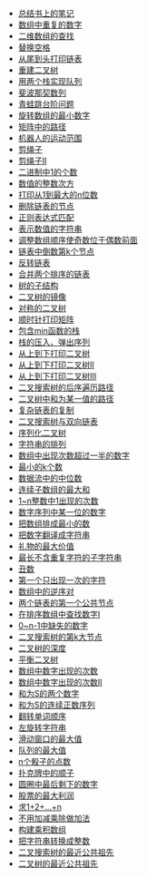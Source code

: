 <!--
 * @Author: yirufeng
 * @Date: 2020-12-25 19:26:24
 * @LastEditTime: 2022-01-10 09:53:45
 * @LastEditors: yirufeng
 * @Description: 
 * @FilePath: /AlgoBook/docs/剑指offer/_sidebar.md
-->
* [总结书上的笔记](剑指offer/总结.md)
* [数组中重复的数字](剑指offer/数组中重复的数字/code.md)
* [二维数组的查找](剑指offer/二维数组的查找/code.md)
* [替换空格](剑指offer/替换空格/code.md)
* [从尾到头打印链表](剑指offer/从尾到头打印链表/code.md)
* [重建二叉树](剑指offer/重建二叉树/code.md)
* [用两个栈实现队列](剑指offer/用两个栈实现队列/code.md)
* [斐波那契数列](剑指offer/斐波那契数列/code.md)
* [青蛙跳台阶问题](剑指offer/青蛙跳台阶问题/code.md)
* [旋转数组的最小数字](剑指offer/旋转数组的最小数字/code.md)
* [矩阵中的路径](剑指offer/矩阵中的路径/code.md)
* [机器人的运动范围](剑指offer/机器人的运动范围/code.md)
* [剪绳子](剑指offer/剪绳子/code.md)
* [剪绳子II](剑指offer/剪绳子II/code.md)
* [二进制中1的个数](剑指offer/二进制中1的个数/code.md)
* [数值的整数次方](剑指offer/数值的整数次方/code.md)
* [打印从1到最大的n位数](剑指offer/打印从1到最大的n位数/code.md)
* [删除链表的节点](剑指offer/删除链表的节点/code.md)
* [正则表达式匹配](剑指offer/正则表达式匹配/code.md)
* [表示数值的字符串](剑指offer/表示数值的字符串/code.md)
* [调整数组顺序使奇数位于偶数前面](剑指offer/调整数组顺序使奇数位于偶数前面/code.md)
* [链表中倒数第k个节点](剑指offer/链表中倒数第k个节点/code.md)
* [反转链表](剑指offer/反转链表/code.md)
* [合并两个排序的链表](剑指offer/合并两个排序的链表/code.md)
* [树的子结构](剑指offer/树的子结构/code.md)
* [二叉树的镜像](剑指offer/二叉树的镜像/code.md)
* [对称的二叉树](剑指offer/对称的二叉树/code.md)
* [顺时针打印矩阵](剑指offer/顺时针打印矩阵/code.md)
* [包含min函数的栈](剑指offer/包含min函数的栈/code.md)
* [栈的压入、弹出序列](剑指offer/栈的压入、弹出序列/code.md)
* [从上到下打印二叉树](剑指offer/从上到下打印二叉树/code.md)
* [从上到下打印二叉树II](剑指offer/从上到下打印二叉树II/code.md)
* [从上到下打印二叉树III](剑指offer/从上到下打印二叉树III/code.md)
* [二叉搜索树的后序遍历路径](剑指offer/二叉搜索树的后序遍历路径/code.md)
* [二叉树中和为某一值的路径](剑指offer/二叉树中和为某一值的路径/code.md)
* [复杂链表的复制](剑指offer/复杂链表的复制/code.md)
* [二叉搜索树与双向链表](剑指offer/二叉搜索树与双向链表/code.md)
* [序列化二叉树](剑指offer/序列化二叉树/code.md)
* [字符串的排列](剑指offer/字符串的排列/code.md)
* [数组中出现次数超过一半的数字](剑指offer/数组中出现次数超过一半的数字/code.md)
* [最小的k个数](剑指offer/最小的k个数/code.md)
* [数据流中的中位数](剑指offer/数据流中的中位数/code.md)
* [连续子数组的最大和](剑指offer/连续子数组的最大和/code.md)
* [1~n整数中1出现的次数](剑指offer/1~n整数中1出现的次数/code.md)
* [数字序列中某一位的数字](剑指offer/数字序列中某一位的数字/code.md)
* [把数组排成最小的数](剑指offer/把数组排成最小的数/code.md)
* [把数字翻译成字符串](剑指offer/把数字翻译成字符串/code.md)
* [礼物的最大价值](剑指offer/礼物的最大价值/code.md)
* [最长不含重复字符的子字符串](剑指offer/最长不含重复字符的子字符串/code.md)
* [丑数](剑指offer/丑数/code.md)
* [第一个只出现一次的字符](剑指offer/第一个只出现一次的字符/code.md)
* [数组中的逆序对](剑指offer/数组中的逆序对/code.md)
* [两个链表的第一个公共节点](剑指offer/两个链表的第一个公共节点/code.md)
* [在排序数组中查找数字I](剑指offer/在排序数组中查找数字I/code.md)
* [0~n-1中缺失的数字](剑指offer/0~n-1中缺失的数字/code.md)
* [二叉搜索树的第k大节点](剑指offer/二叉搜索树的第k大节点/code.md)
* [二叉树的深度](剑指offer/二叉树的深度/code.md)
* [平衡二叉树](剑指offer/平衡二叉树/code.md)
* [数组中数字出现的次数](剑指offer/数组中数字出现的次数/code.md)
* [数组中数字出现的次数II](剑指offer/数组中数字出现的次数II/code.md)
* [和为S的两个数字](剑指offer/和为S的两个数字/code.md)
* [和为S的连续正数序列](剑指offer/和为S的连续正数序列/code.md)
* [翻转单词顺序](剑指offer/翻转单词顺序/code.md)
* [左旋转字符串](剑指offer/左旋转字符串/code.md)
* [滑动窗口的最大值](剑指offer/滑动窗口的最大值/code.md)
* [队列的最大值](剑指offer/队列的最大值/code.md)
* [n个骰子的点数](剑指offer/n个骰子的点数/code.md)
* [扑克牌中的顺子](剑指offer/扑克牌中的顺子/code.md)
* [圆圈中最后剩下的数字](剑指offer/圆圈中最后剩下的数字/code.md)
* [股票的最大利润](剑指offer/股票的最大利润/code.md)
* [求1+2+...+n](剑指offer/求1+2+...+n/code.md)
* [不用加减乘除做加法](剑指offer/不用加减乘除做加法/code.md)
* [构建乘积数组](剑指offer/构建乘积数组/code.md)
* [把字符串转换成整数](剑指offer/把字符串转换成整数/code.md)
* [二叉搜索树的最近公共祖先](剑指offer/二叉搜索树的最近公共祖先/code.md)
* [二叉树的最近公共祖先](剑指offer/二叉树的最近公共祖先/code.md)